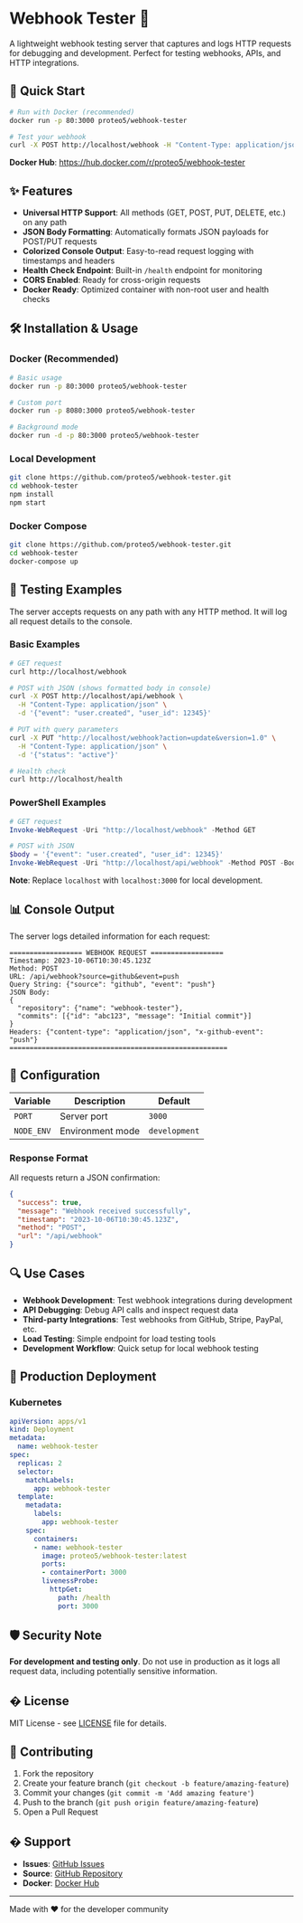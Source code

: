 # Webhook Tester 🚀

A lightweight webhook testing server that captures and logs HTTP requests for debugging and development. Perfect for testing webhooks, APIs, and HTTP integrations.

## 🐳 Quick Start

```bash
# Run with Docker (recommended)
docker run -p 80:3000 proteo5/webhook-tester

# Test your webhook
curl -X POST http://localhost/webhook -H "Content-Type: application/json" -d '{"test": "data"}'
```

**Docker Hub**: https://hub.docker.com/r/proteo5/webhook-tester

## ✨ Features

- **Universal HTTP Support**: All methods (GET, POST, PUT, DELETE, etc.) on any path
- **JSON Body Formatting**: Automatically formats JSON payloads for POST/PUT requests
- **Colorized Console Output**: Easy-to-read request logging with timestamps and headers
- **Health Check Endpoint**: Built-in `/health` endpoint for monitoring
- **CORS Enabled**: Ready for cross-origin requests
- **Docker Ready**: Optimized container with non-root user and health checks

## 🛠️ Installation & Usage

### Docker (Recommended)

```bash
# Basic usage
docker run -p 80:3000 proteo5/webhook-tester

# Custom port
docker run -p 8080:3000 proteo5/webhook-tester

# Background mode
docker run -d -p 80:3000 proteo5/webhook-tester
```

### Local Development

```bash
git clone https://github.com/proteo5/webhook-tester.git
cd webhook-tester
npm install
npm start
```

### Docker Compose

```bash
git clone https://github.com/proteo5/webhook-tester.git
cd webhook-tester
docker-compose up
```

## 🧪 Testing Examples

The server accepts requests on any path with any HTTP method. It will log all request details to the console.

### Basic Examples

```bash
# GET request
curl http://localhost/webhook

# POST with JSON (shows formatted body in console)
curl -X POST http://localhost/api/webhook \
  -H "Content-Type: application/json" \
  -d '{"event": "user.created", "user_id": 12345}'

# PUT with query parameters
curl -X PUT "http://localhost/webhook?action=update&version=1.0" \
  -H "Content-Type: application/json" \
  -d '{"status": "active"}'

# Health check
curl http://localhost/health
```

### PowerShell Examples

```powershell
# GET request
Invoke-WebRequest -Uri "http://localhost/webhook" -Method GET

# POST with JSON
$body = '{"event": "user.created", "user_id": 12345}'
Invoke-WebRequest -Uri "http://localhost/api/webhook" -Method POST -Body $body -ContentType "application/json"
```

**Note**: Replace `localhost` with `localhost:3000` for local development.

## 📊 Console Output

The server logs detailed information for each request:

```
================== WEBHOOK REQUEST ==================
Timestamp: 2023-10-06T10:30:45.123Z
Method: POST
URL: /api/webhook?source=github&event=push
Query String: {"source": "github", "event": "push"}
JSON Body:
{
  "repository": {"name": "webhook-tester"},
  "commits": [{"id": "abc123", "message": "Initial commit"}]
}
Headers: {"content-type": "application/json", "x-github-event": "push"}
======================================================
```

## 🔧 Configuration

| Variable | Description | Default |
|----------|-------------|---------|
| `PORT` | Server port | `3000` |
| `NODE_ENV` | Environment mode | `development` |

### Response Format

All requests return a JSON confirmation:

```json
{
  "success": true,
  "message": "Webhook received successfully",
  "timestamp": "2023-10-06T10:30:45.123Z",
  "method": "POST",
  "url": "/api/webhook"
}
```

## 🔍 Use Cases

- **Webhook Development**: Test webhook integrations during development
- **API Debugging**: Debug API calls and inspect request data
- **Third-party Integrations**: Test webhooks from GitHub, Stripe, PayPal, etc.
- **Load Testing**: Simple endpoint for load testing tools
- **Development Workflow**: Quick setup for local webhook testing

## 🚢 Production Deployment

### Kubernetes

```yaml
apiVersion: apps/v1
kind: Deployment
metadata:
  name: webhook-tester
spec:
  replicas: 2
  selector:
    matchLabels:
      app: webhook-tester
  template:
    metadata:
      labels:
        app: webhook-tester
    spec:
      containers:
      - name: webhook-tester
        image: proteo5/webhook-tester:latest
        ports:
        - containerPort: 3000
        livenessProbe:
          httpGet:
            path: /health
            port: 3000
```

## 🛡️ Security Note

**For development and testing only**. Do not use in production as it logs all request data, including potentially sensitive information.

## � License

MIT License - see [LICENSE](LICENSE) file for details.

## 🤝 Contributing

1. Fork the repository
2. Create your feature branch (`git checkout -b feature/amazing-feature`) 
3. Commit your changes (`git commit -m 'Add amazing feature'`)
4. Push to the branch (`git push origin feature/amazing-feature`)
5. Open a Pull Request

## � Support

- **Issues**: [GitHub Issues](https://github.com/proteo5/webhook-tester/issues)
- **Source**: [GitHub Repository](https://github.com/proteo5/webhook-tester)
- **Docker**: [Docker Hub](https://hub.docker.com/r/proteo5/webhook-tester)

---

Made with ❤️ for the developer community